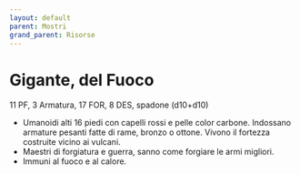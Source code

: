 ```yaml
---
layout: default
parent: Mostri
grand_parent: Risorse
---
```


# Gigante, del Fuoco

11 PF, 3 Armatura, 17 FOR, 8 DES, spadone (d10+d10)

- Umanoidi alti 16 piedi con capelli rossi e pelle color carbone. Indossano armature pesanti fatte di rame, bronzo o ottone. Vivono il fortezza costruite vicino ai vulcani.
- Maestri di forgiatura e guerra, sanno come forgiare le armi migliori.
- Immuni al fuoco e al calore.